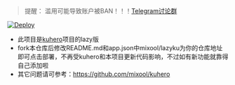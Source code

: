 > 提醒： 滥用可能导致账户被BAN！！！[Telegram讨论群](https://t.me/starts_sh_group)  
  
[![Deploy](https://www.herokucdn.com/deploy/button.png)](https://dashboard.heroku.com/new?template=https://github.com/mixool/lazyku)  
* 此项目是[kuhero](https://github.com/mixool/kuhero)项目的lazy版
* fork本仓库后修改README.md和app.json中mixool/lazyku为你的仓库地址即可点击部署，不再受kuhero和本项目更新代码影响，不过如有新功能就靠得自己添加啦
* 其它问题请可参考：https://github.com/mixool/kuhero 

